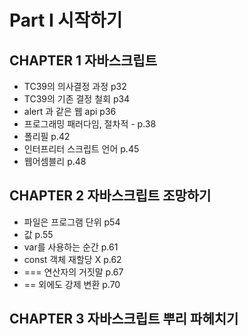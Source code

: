 # Part I 시작하기

## CHAPTER 1 자바스크립트

- TC39의 의사결정 과정 p32
- TC39의 기존 결정 철회 p34
- alert 과 같은 웹 api p36
- 프로그래밍 패러다임, 절차적 - p.38
- 폴리필 p.42
- 인터프리터 스크립트 언어 p.45
- 웹어셈블리 p.48

## CHAPTER 2 자바스크립트 조망하기

- 파일은 프로그램 단위 p54
- 값 p.55
- var를 사용하는 순간 p.61
- const 객체 재할당 X p.62
- === 연산자의 거짓말 p.67
- == 외에도 강제 변환 p.70

## CHAPTER 3 자바스크립트 뿌리 파헤치기
